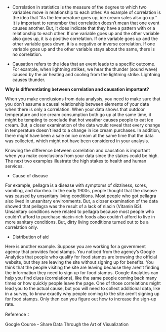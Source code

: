 - Correlation in statistics is the measure of the degree to which two variables move in relationship to each other. An example of correlation is the idea that “As the temperature goes up, ice cream sales also go up.” It is important to remember that correlation doesn’t mean that one event causes another. But, it does indicate that they have a pattern with or a relationship to each other. If one variable goes up and the other variable also goes up, it is a positive correlation. If one variable goes up and the other variable goes down, it is a negative or inverse correlation. If one variable goes up and the other variable stays about the same, there is no correlation.

- Causation refers to the idea that an event leads to a specific outcome. For example, when lightning strikes, we hear the thunder (sound wave) caused by the air heating and cooling from the lightning strike. Lightning causes thunder.  

**Why is differentiating between correlation and causation important?**

When you make conclusions from data analysis, you need to make sure that you don’t assume a causal relationship between elements of your data when there is only a correlation. When your data shows that outdoor temperature and ice cream consumption both go up at the same time, it might be tempting to conclude that hot weather causes people to eat ice cream. But, a closer examination of the data would reveal that every change in temperature doesn’t lead to a change in ice cream purchases. In addition, there might have been a sale on ice cream at the same time that the data was collected, which might not have been considered in your analysis. 

Knowing the difference between correlation and causation is important when you make conclusions from your data since the stakes could be high. The next two examples illustrate the high stakes to health and human services. 

 - Cause of disease

For example, pellagra is a disease with symptoms of dizziness, sores, vomiting, and diarrhea. In the early 1900s, people thought that the disease was caused by unsanitary living conditions. Most people who got pellagra also lived in unsanitary environments. But, a closer examination of the data showed that pellagra was the result of a lack of niacin (Vitamin B3). Unsanitary conditions were related to pellagra because most people who couldn’t afford to purchase niacin-rich foods also couldn’t afford to live in more sanitary conditions. But, dirty living conditions turned out to be a correlation only.

- Distribution of aid

Here is another example. Suppose you are working for a government agency that provides food stamps. You noticed from the agency’s Google Analytics that people who qualify for food stamps are browsing the official website, but they are leaving the site without signing up for benefits. You think that the people visiting the site are leaving because they aren’t finding the information they need to sign up for food stamps. Google Analytics can help you find clues (correlations), like the same people coming back many times or how quickly people leave the page. One of those correlations might lead you to the actual cause, but you will need to collect additional data, like in a survey, to know exactly why people coming to the site aren’t signing up for food stamps. Only then can you figure out how to increase the sign-up rate.

Reference：

Google Course - Share Data Through the Art of Visualization
